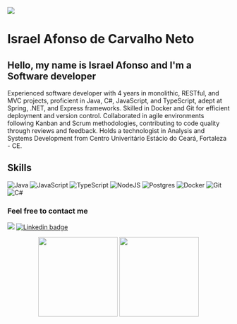 ![](https://avatars0.githubusercontent.com/u/47701050?s=460&u=beed608808e6eb287e86a9b946a110cb4153a07b&v=4)



# Israel Afonso de Carvalho Neto

## Hello, my name is Israel Afonso and I'm a Software developer
Experienced software developer with 4 years in monolithic, RESTful, and MVC projects, proficient in Java, C#, JavaScript, and TypeScript, adept at Spring, .NET, and Express frameworks. Skilled in Docker and Git for efficient deployment and version control. Collaborated in agile environments following Kanban and Scrum methodologies, contributing to code quality through reviews and feedback. Holds a technologist in Analysis and Systems Development from Centro Univeritário Estácio do Ceará, Fortaleza - CE.

## Skills
![Java](https://img.shields.io/badge/java-%23ED8B00.svg?style=for-the-badge&logo=openjdk&logoColor=white)
![JavaScript](https://img.shields.io/badge/javascript-%23323330.svg?style=for-the-badge&logo=javascript&logoColor=%23F7DF1E)
![TypeScript](https://img.shields.io/badge/typescript-%23007ACC.svg?style=for-the-badge&logo=typescript&logoColor=white)
![NodeJS](https://img.shields.io/badge/node.js-6DA55F?style=for-the-badge&logo=node.js&logoColor=white)
![Postgres](https://img.shields.io/badge/postgres-%23316192.svg?style=for-the-badge&logo=postgresql&logoColor=white)
![Docker](https://img.shields.io/badge/docker-%230db7ed.svg?style=for-the-badge&logo=docker&logoColor=white)
![Git](https://img.shields.io/badge/git-%23F05033.svg?style=for-the-badge&logo=git&logoColor=white)
![C#](https://img.shields.io/badge/c%23-%23239120.svg?style=for-the-badge&logo=csharp&logoColor=white)

### Feel free to contact me
  <a href="mailto:israelcarvalhodesenvolvedor@gmail.com"> <img src="https://img.shields.io/badge/Gmail-D14836?style=for-the-badge&logo=gmail&logoColor=white"/></a>
  [![Linkedin badge](https://img.shields.io/badge/LinkedIn-0077B5?style=for-the-badge&logo=linkedin&logoColor=white)](https://www.linkedin.com/in/israel-afonso-carvalho-517940175/)
  
  <div align="center">
  <img height="180em" src="https://github-readme-stats.vercel.app/api?username=IACarvalho&show_icons=true&theme=dracula&include_all_commits=true&count_private=true"/>
  <img height="180em" src="https://github-readme-stats.vercel.app/api/top-langs/?username=IACarvalho&layout=compact&langs_count=7&theme=dracula"/>
</div>
 
